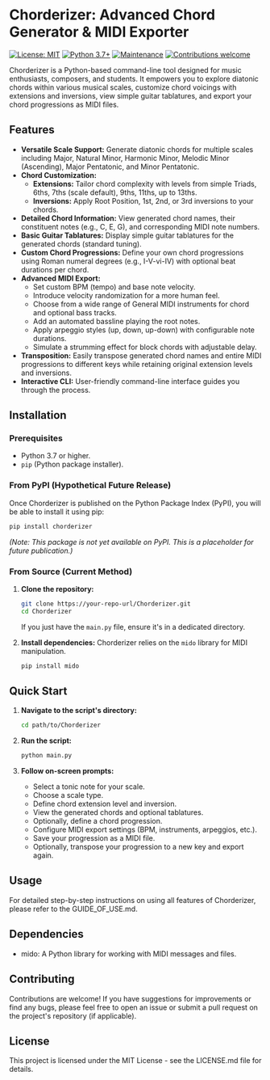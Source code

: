 # Chorderizer: Advanced Chord Generator & MIDI Exporter

[![License: MIT](https://img.shields.io/badge/License-MIT-yellow.svg)](https://opensource.org/licenses/MIT)
[![Python 3.7+](https://img.shields.io/badge/python-3.7+-blue.svg)](https://www.python.org/downloads/)
[![Maintenance](https://img.shields.io/badge/Maintained%3F-yes-green.svg)](https://your-repo-url/Chorderizer)
[![Contributions welcome](https://img.shields.io/badge/contributions-welcome-brightgreen.svg?style=flat)](https://your-repo-url/Chorderizer/issues)

Chorderizer is a Python-based command-line tool designed for music enthusiasts, composers, and students. It empowers you to explore diatonic chords within various musical scales, customize chord voicings with extensions and inversions, view simple guitar tablatures, and export your chord progressions as MIDI files.

## Features

* **Versatile Scale Support:** Generate diatonic chords for multiple scales including Major, Natural Minor, Harmonic Minor, Melodic Minor (Ascending), Major Pentatonic, and Minor Pentatonic.
* **Chord Customization:**
  * **Extensions:** Tailor chord complexity with levels from simple Triads, 6ths, 7ths (scale default), 9ths, 11ths, up to 13ths.
  * **Inversions:** Apply Root Position, 1st, 2nd, or 3rd inversions to your chords.
* **Detailed Chord Information:** View generated chord names, their constituent notes (e.g., C, E, G), and corresponding MIDI note numbers.
* **Basic Guitar Tablatures:** Display simple guitar tablatures for the generated chords (standard tuning).
* **Custom Chord Progressions:** Define your own chord progressions using Roman numeral degrees (e.g., I-V-vi-IV) with optional beat durations per chord.
* **Advanced MIDI Export:**
  * Set custom BPM (tempo) and base note velocity.
  * Introduce velocity randomization for a more human feel.
  * Choose from a wide range of General MIDI instruments for chord and optional bass tracks.
  * Add an automated bassline playing the root notes.
  * Apply arpeggio styles (up, down, up-down) with configurable note durations.
  * Simulate a strumming effect for block chords with adjustable delay.
* **Transposition:** Easily transpose generated chord names and entire MIDI progressions to different keys while retaining original extension levels and inversions.
* **Interactive CLI:** User-friendly command-line interface guides you through the process.

## Installation

### Prerequisites

* Python 3.7 or higher.
* `pip` (Python package installer).

### From PyPI (Hypothetical Future Release)

Once Chorderizer is published on the Python Package Index (PyPI), you will be able to install it using pip:

```bash
pip install chorderizer
```

*(Note: This package is not yet available on PyPI. This is a placeholder for future publication.)*

### From Source (Current Method)

1. **Clone the repository:**

    ```bash
    git clone https://your-repo-url/Chorderizer.git
    cd Chorderizer
    ```

    If you just have the `main.py` file, ensure it's in a dedicated directory.

2. **Install dependencies:**
    Chorderizer relies on the `mido` library for MIDI manipulation.

    ```bash
    pip install mido
    ```

## Quick Start

1. **Navigate to the script's directory:**

    ```bash
    cd path/to/Chorderizer
    ```

2. **Run the script:**

    ```bash
    python main.py
    ```

3. **Follow on-screen prompts:**
    * Select a tonic note for your scale.
    * Choose a scale type.
    * Define chord extension level and inversion.
    * View the generated chords and optional tablatures.
    * Optionally, define a chord progression.
    * Configure MIDI export settings (BPM, instruments, arpeggios, etc.).
    * Save your progression as a MIDI file.
    * Optionally, transpose your progression to a new key and export again.

## Usage

For detailed step-by-step instructions on using all features of Chorderizer, please refer to the GUIDE_OF_USE.md.

## Dependencies

* mido: A Python library for working with MIDI messages and files.

## Contributing

Contributions are welcome! If you have suggestions for improvements or find any bugs, please feel free to open an issue or submit a pull request on the project's repository (if applicable).

## License

This project is licensed under the MIT License - see the LICENSE.md file for details.
